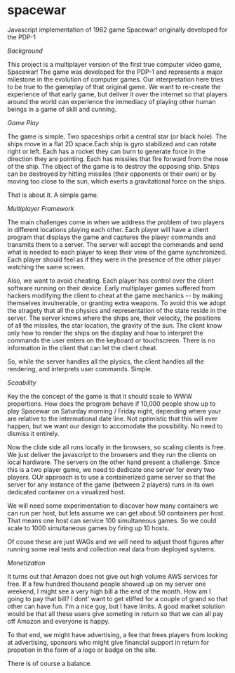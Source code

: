 # spacewar
Javascript implementation of 1962 game Spacewar! originally developed for the PDP-1

_Background_

This project is a multiplayer version of the first true computer video game, Spacewar!
The game was developed for the PDP-1 and represents a major milestone in the evolution of
computer games.  Our interpretation here tries to be true to the gameplay of that original
game.  We want to re-create the experience of that early game, but deliver it over the internet
so that players around the world can experience the immediacy of playing other human beings in
a game of skill and cunning.

_Game Play_

The game is simple.  Two spaceships orbit a central star (or black hole).  The ships move
in a flat 2D space.Each ship is gyro stabilized and can rotate right or left.  Each has a
rocket they can burn to generate force in the direction they are pointing.  Each has missiles
that fire forward from the nose of the ship.  The object of the game is to destroy the opposing
ship.  Ships can be destroyed by hitting missiles (their opponents or their own) or by moving
too close to the sun, which exerts a gravitational force on the ships.

That is about it.  A simple game.

_Multiplayer Framework_

The main challenges come in when we address the problem of two players in different locations
playing each other.  Each player will have a client program that displays the game and captures
the plaeyr commands and transmits them to a server.  The server will accept the commands and
send what is needed to each player to keep their view of the game synchronized.  Each player
should feel as if they were in the presence of the other player watching the same screen.

Also, we want to avoid cheating.  Each player has control over the client software running
on their device.  Early multiplayer games suffered from hackers modifying the client to
cheat at the game mechanics -- by making themselves invulnerable, or granting extra weapons.
To avoid this we adopt the stragety that all the physics and representation of the state
reside in the server.  The server knows where the ships are, their velocity, the positions of
all the missiles, the star location, the gravity of the sun.  The client know only how to
render the ships on the display and how to interpret the commands the user enters on the
keyboard or touchscreen.  There is no information in the client that can let the client cheat.

So, while the server handles all the plysics, the client handles all the rendering, and interprets
user commands.  Simple.

_Scaability_

Key the the concept of the game is that it should scale to WWW proportions.  How does the program
behave if 10,000 people show up to play Spacewar on Saturday morning / Friday night, depending
where your are relative to the intermational date line.  Not optimistic that this will ever happen,
but we want our design to accomodate the possibility. No need to dismiss it entirely.

Now the clide side all runs locally in the browsers, so scaling clients is free.  We just deliver the
javascript to the browsers and they run the clients on local hardware.  The servers on the other
hand present a challenge.  Since this is a two player game, we need to dedicate one server for every
two players.  OUr approach is to use a containerized game server so that the server for any 
instance of the game (between 2 players) runs in its own dedicated container on a virualized host.

We will need some experimentation to discover how many containers we can run per host, but lets assume
we can get about 50 containers per host.  That means one host can service 100 simultaneous games.
So we could scale to 1000 simultaneous games by firing up 10 hosts.

Of couse these are just WAGs and we will need to adjust thost figures after running some real tests
and collection real data from deployed systems.

_Monetization_

It turns out that Amazon does not give out high volume AWS services for free.  If a few hundred thousand
people showed up on my server one weekend, I might see a very high bill a the end of the month.  How 
am I going to pay that bill?  I dont' want to get stiffed for a couple of grand so that other can have
fun.  I'm a nice guy, but I have limits.  A good market solution would be that all these users give
someting in return so that we can all pay off Amazon and everyone is happy.

To that end, we might have advertising, a fee that frees players from looking at advertising, sponsors
who might give financial support in return for propotion in the form of a logo or badge on the site.

There is of course a balance.




